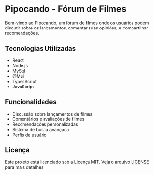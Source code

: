 # Pipocando - Fórum de Filmes

Bem-vindo ao Pipocando, um fórum de filmes onde os usuários podem discutir sobre os lançamentos, comentar suas opiniões, e compartilhar recomendações.

## Tecnologias Utilizadas

- React
- Node.js
- MySql 
- @Mui
- TypesScript
- JavaScript

## Funcionalidades

- Discussão sobre lançamentos de filmes
- Comentários e avaliações de filmes
- Recomendações personalizadas
- Sistema de busca avançada
- Perfis de usuário

## Licença

Este projeto está licenciado sob a Licença MIT. Veja o arquivo [LICENSE](LICENSE) para mais detalhes.



